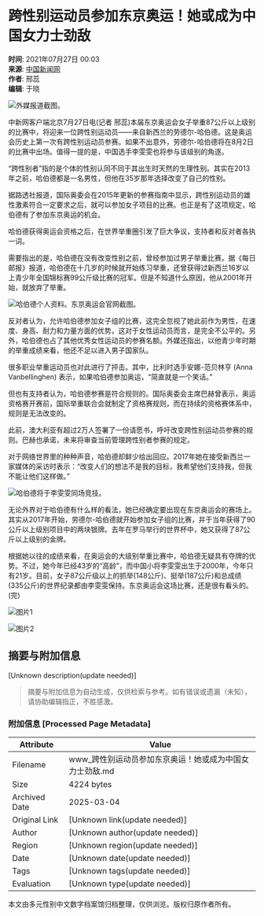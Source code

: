# 跨性别运动员参加东京奥运！她或成为中国女力士劲敌

**时间**: 2021年07月27日 00:03  
**来源**: [中国新闻网](http://www.chinanews.com/)  
**作者**: 邢蕊  
**编辑**: 于晓  

![外媒报道截图。](http://i2.chinanews.com/simg/cmshd/2021/07/26/d38a69ef735046cd86ed5cb929eb9c15.jpg)

中新网客户端北京7月27日电(记者 邢蕊)本届东京奥运会女子举重87公斤以上级别的比赛中，将迎来一位跨性别运动员——来自新西兰的劳德尔-哈伯德。这是奥运会历史上第一次有跨性别运动员参赛。如果不出意外，劳德尔-哈伯德将在8月2日的比赛中出场。值得一提的是，中国选手李雯雯也将参与该级别的角逐。

“跨性别者”指的是个体的性别认同不同于其出生时天然的生理性别。其实在2013年之前，哈伯德都是一名男性，但他在35岁那年选择改变了自己的性别。

据路透社报道，国际奥委会在2015年更新的参赛指南中显示，跨性别运动员的雄性激素符合一定要求之后，就可以参加女子项目的比赛。也正是有了这项规定，哈伯德有了参加东京奥运的机会。

哈伯德获得奥运会资格之后，在世界举重圈引发了巨大争议，支持者和反对者各执一词。

需要指出的是，哈伯德在没有改变性别之前，曾经参加过男子举重比赛。据《每日邮报》报道，哈伯德在十几岁的时候就开始练习举重，还曾获得过新西兰16岁以上青少年全国锦标赛99公斤级比赛的冠军。但是不知道什么原因，他从2001年开始，就放弃了举重。

![哈伯德个人资料。东京奥运会官网截图。](http://i2.chinanews.com/simg/cmshd/2021/07/26/1a43fa4a597544cd9348c1300e5c9aca.jpg)

反对者认为，允许哈伯德参加女子组的比赛，这完全忽视了她此前作为男性，在速度、身高、耐力和力量方面的优势，这对于女性运动员而言，是完全不公平的。另外，哈伯德也占了其他优秀女性运动员的参赛名额。外媒还指出，以他青少年时期的举重成绩来看，他还不足以进入男子国家队。

很多职业举重运动员也对此进行了抨击。其中，比利时选手安娜-范贝林亨 (Anna Vanbellinghen) 表示，如果哈伯德参加奥运，“简直就是一个笑话。”

但也有支持者认为，哈伯德参赛是符合规则的。国际奥委会主席巴赫曾表示，奥运资格赛开赛前，国际举重联合会就制定了资格赛规则，而在持续的资格赛体系中，规则是无法改变的。

此前，澳大利亚有超过2万人签署了一份请愿书，呼吁改变跨性别运动员参赛的规则。巴赫也承诺，未来将审查当前管理跨性别者参赛的规定。

对于网络世界里的种种声音，哈伯德却鲜少给出回应。2017年她在接受新西兰一家媒体的采访时表示：“改变人们的想法不是我的目标，我希望他们支持我，但我不能让他们这样做。”

![哈伯德将于李雯雯同场竞技。](http://i2.chinanews.com/simg/cmshd/2021/07/26/dea8330772c2428fb70ecc2347e3319b.jpg)

无论外界对于哈伯德有什么样的看法，她已经确定要出现在东京奥运会的赛场上。其实从2017年开始，劳德尔-哈伯德就开始参加女子组的比赛，并于当年获得了90公斤以上级别项目中的两块银牌。去年在罗马举行的世界杯中，她又获得了87公斤以上级别的金牌。

根据她以往的成绩来看，在奥运会的大级别举重比赛中，哈伯德无疑具有夺牌的优势。不过，她今年已经43岁的“高龄”，而中国小将李雯雯出生于2000年，今年只有21岁。目前，女子87公斤级以上的抓举(148公斤)、挺举(187公斤)和总成绩(335公斤)的世界纪录都由李雯雯保持。东京奥运会这场比赛，还是很有看头的。(完)

![图片1](http://i2.chinanews.com/simg/cmshd/2021/07/26/e596faa88dbd461db95f7bfd888d2e3e.jpg)

![图片2](http://i2.chinanews.com/simg/cmshd/2021/07/26/24351abf035f4ccb881c76e1d88ca3f3.jpg)
<!-- tcd_original_link https://www.chinanews.com/ty/2021/07-27/9529324.shtml -->


## 摘要与附加信息

<!-- tcd_abstract -->
[Unknown description(update needed)]
<!-- tcd_abstract_end -->

> 摘要与附加信息为自动生成，仅供检索与参考。如有错误或遗漏（未知），请协助编辑指正，不胜感激。

### 附加信息 [Processed Page Metadata]

| Attribute       | Value                                  |
|-----------------|----------------------------------------|
| Filename        | www_跨性别运动员参加东京奥运！她或成为中国女力士劲敌.md                             |
| Size            | 4224 bytes                           |
| Archived Date   | 2025-03-04                             |
| Original Link   | [Unknown link(update needed)]                       |
| Author          | [Unknown author(update needed)]                               |
| Region          | [Unknown region(update needed)]                               |
| Date            | [Unknown date(update needed)]                                 |
| Tags            | [Unknown tags(update needed)]                                 |
| Evaluation            | [Unknown type(update needed)]                                 |
<!-- tcd_table_end -->

本文由多元性别中文数字档案馆归档整理，仅供浏览。版权归原作者所有。
